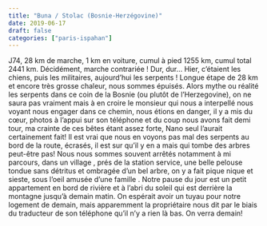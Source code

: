 ```yaml
---
title: "Buna / Stolac (Bosnie-Herzégovine)"
date: 2019-06-17
draft: false
categories: ["paris-ispahan"]
---
```


J74, 28 km de marche, 1 km en voiture, cumul à pied 1255 km, cumul total 2441 km.
Décidément, marche contrariée ! Dur, dur… Hier, c’étaient les chiens, puis les militaires, aujourd’hui les serpents ! Longue étape de 28 km et encore très grosse chaleur, nous sommes épuisés.
Alors mythe ou réalité les serpents dans ce coin de la Bosnie (ou plutôt de l’Herzegovine), on ne saura pas vraiment mais à en croire le monsieur qui nous a interpellé nous voyant nous engager dans ce chemin, nous étions en danger, il y a mis du cœur, photos à l’appui sur son téléphone et du coup nous avons fait demi tour, ma crainte de ces bêtes étant assez forte, Nano seul l’aurait certainement fait! Il est vrai que nous en voyons pas mal des serpents au bord de la route, écrasés, il est sur qu’il y en a mais qui tombe des arbres peut-être pas! Nous nous sommes souvent arrêtés notamment à mi parcours, dans un village , prés de la station service, une belle pelouse tondue sans détritus et ombragée d’un bel arbre, on y a fait pique nique et sieste, sous l’oeil amusée d’une famille . Notre pause du jour est un petit appartement en bord de rivière et à l’abri du soleil qui est derrière la montagne jusqu’à demain matin. On espérait avoir un tuyau pour notre logement de demain, mais apparemment la propriétaire nous dit par le biais du traducteur de son téléphone qu’il n’y a rien là bas. On verra demain!
